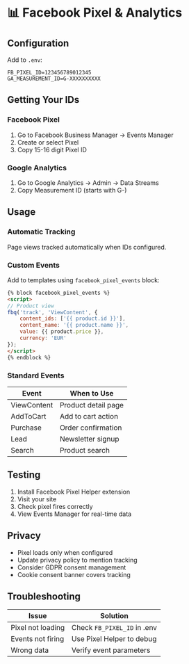 # 📊 Facebook Pixel & Analytics

## Configuration

Add to `.env`:
```env
FB_PIXEL_ID=123456789012345
GA_MEASUREMENT_ID=G-XXXXXXXXXX
```

## Getting Your IDs

### Facebook Pixel
1. Go to Facebook Business Manager → Events Manager
2. Create or select Pixel
3. Copy 15-16 digit Pixel ID

### Google Analytics
1. Go to Google Analytics → Admin → Data Streams
2. Copy Measurement ID (starts with G-)

## Usage

### Automatic Tracking
Page views tracked automatically when IDs configured.

### Custom Events

Add to templates using `facebook_pixel_events` block:

```html
{% block facebook_pixel_events %}
<script>
// Product view
fbq('track', 'ViewContent', {
    content_ids: ['{{ product.id }}'],
    content_name: '{{ product.name }}',
    value: {{ product.price }},
    currency: 'EUR'
});
</script>
{% endblock %}
```

### Standard Events

| Event | When to Use |
|-------|-------------|
| ViewContent | Product detail page |
| AddToCart | Add to cart action |
| Purchase | Order confirmation |
| Lead | Newsletter signup |
| Search | Product search |

## Testing

1. Install Facebook Pixel Helper extension
2. Visit your site
3. Check pixel fires correctly
4. View Events Manager for real-time data

## Privacy

- Pixel loads only when configured
- Update privacy policy to mention tracking
- Consider GDPR consent management
- Cookie consent banner covers tracking

## Troubleshooting

| Issue | Solution |
|-------|----------|
| Pixel not loading | Check `FB_PIXEL_ID` in .env |
| Events not firing | Use Pixel Helper to debug |
| Wrong data | Verify event parameters |
